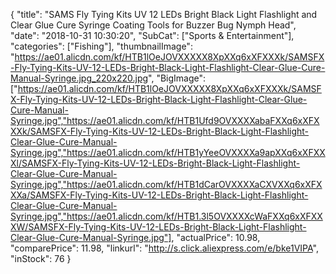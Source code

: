 {
	"title": "SAMS Fly Tying Kits UV 12 LEDs Bright Black Light Flashlight and Clear Glue Cure Syringe Coating Tools for Buzzer Bug Nymph Head",
	"date": "2018-10-31 10:30:20",
	"SubCat": ["Sports & Entertainment"],
	"categories": ["Fishing"],
	"thumbnailImage": "https://ae01.alicdn.com/kf/HTB1lOeJOVXXXXX8XpXXq6xXFXXXk/SAMSFX-Fly-Tying-Kits-UV-12-LEDs-Bright-Black-Light-Flashlight-Clear-Glue-Cure-Manual-Syringe.jpg_220x220.jpg",
	"BigImage": ["https://ae01.alicdn.com/kf/HTB1lOeJOVXXXXX8XpXXq6xXFXXXk/SAMSFX-Fly-Tying-Kits-UV-12-LEDs-Bright-Black-Light-Flashlight-Clear-Glue-Cure-Manual-Syringe.jpg","https://ae01.alicdn.com/kf/HTB1Ufd9OVXXXXabaFXXq6xXFXXXk/SAMSFX-Fly-Tying-Kits-UV-12-LEDs-Bright-Black-Light-Flashlight-Clear-Glue-Cure-Manual-Syringe.jpg","https://ae01.alicdn.com/kf/HTB1yYeeOVXXXXa9apXXq6xXFXXXl/SAMSFX-Fly-Tying-Kits-UV-12-LEDs-Bright-Black-Light-Flashlight-Clear-Glue-Cure-Manual-Syringe.jpg","https://ae01.alicdn.com/kf/HTB1dCarOVXXXXaCXVXXq6xXFXXXa/SAMSFX-Fly-Tying-Kits-UV-12-LEDs-Bright-Black-Light-Flashlight-Clear-Glue-Cure-Manual-Syringe.jpg","https://ae01.alicdn.com/kf/HTB1.3l5OVXXXXcWaFXXq6xXFXXXW/SAMSFX-Fly-Tying-Kits-UV-12-LEDs-Bright-Black-Light-Flashlight-Clear-Glue-Cure-Manual-Syringe.jpg"],
	"actualPrice": 10.98,
	"comparePrice": 11.98,
	"linkurl": "http://s.click.aliexpress.com/e/bke1VIPA",
	"inStock": 76
}
